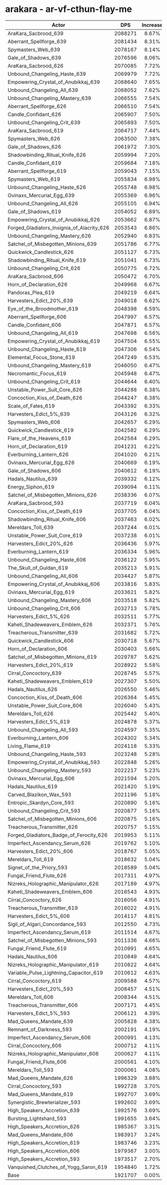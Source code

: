 # arakara - ar-vf-cthun-flay-me
| Actor | DPS | Increase |
|---|:---:|:---:|
|AraKara_Sacbrood_639|2088271|8.67%|
|Aberrant_Spellforge_639|2081434|8.31%|
|Spymasters_Web_639|2078167|8.14%|
|Gale_of_Shadows_639|2076596|8.06%|
|AraKara_Sacbrood_626|2070085|7.72%|
|Unbound_Changeling_Haste_639|2069979|7.72%|
|Empowering_Crystal_of_Anubikkaj_639|2068640|7.65%|
|Unbound_Changeling_All_639|2068052|7.62%|
|Unbound_Changeling_Mastery_639|2066555|7.54%|
|Aberrant_Spellforge_626|2066510|7.54%|
|Candle_Confidant_626|2065907|7.50%|
|Unbound_Changeling_Crit_639|2065893|7.50%|
|AraKara_Sacbrood_619|2064717|7.44%|
|Spymasters_Web_626|2063500|7.38%|
|Gale_of_Shadows_626|2061972|7.30%|
|Shadowbinding_Ritual_Knife_626|2059994|7.20%|
|Candle_Confidant_619|2059684|7.18%|
|Aberrant_Spellforge_619|2059043|7.15%|
|Spymasters_Web_619|2055834|6.98%|
|Unbound_Changeling_Haste_626|2055748|6.98%|
|Ovinaxs_Mercurial_Egg_639|2055369|6.96%|
|Unbound_Changeling_All_626|2055105|6.94%|
|Gale_of_Shadows_619|2054052|6.89%|
|Empowering_Crystal_of_Anubikkaj_626|2053662|6.87%|
|Forged_Gladiators_Insignia_of_Alacrity_626|2053543|6.86%|
|Unbound_Changeling_Mastery_626|2052940|6.83%|
|Satchel_of_Misbegotten_Minions_639|2051786|6.77%|
|Quickwick_Candlestick_626|2051127|6.73%|
|Shadowbinding_Ritual_Knife_619|2051041|6.73%|
|Unbound_Changeling_Crit_626|2050775|6.72%|
|AraKara_Sacbrood_606|2050472|6.70%|
|Horn_of_Declaration_626|2049968|6.67%|
|Pandoras_Plea_619|2049219|6.64%|
|Harvesters_Edict_20%_639|2049018|6.62%|
|Eye_of_the_Broodmother_619|2048398|6.59%|
|Aberrant_Spellforge_606|2047997|6.57%|
|Candle_Confidant_606|2047871|6.57%|
|Unbound_Changeling_All_619|2047698|6.56%|
|Empowering_Crystal_of_Anubikkaj_619|2047504|6.55%|
|Unbound_Changeling_Haste_619|2047306|6.54%|
|Elemental_Focus_Stone_619|2047249|6.53%|
|Unbound_Changeling_Mastery_619|2046050|6.47%|
|Necromantic_Focus_619|2045948|6.47%|
|Unbound_Changeling_Crit_619|2044644|6.40%|
|Unstable_Power_Suit_Core_626|2044288|6.38%|
|Concoction_Kiss_of_Death_626|2044247|6.38%|
|Scale_of_Fates_619|2043392|6.33%|
|Harvesters_Edict_5%_639|2043126|6.32%|
|Spymasters_Web_606|2042657|6.29%|
|Quickwick_Candlestick_619|2042582|6.29%|
|Flare_of_the_Heavens_619|2042564|6.29%|
|Horn_of_Declaration_619|2041231|6.22%|
|Everburning_Lantern_626|2041020|6.21%|
|Ovinaxs_Mercurial_Egg_626|2040669|6.19%|
|Gale_of_Shadows_606|2040612|6.19%|
|Hadals_Nautilus_639|2039332|6.12%|
|Energy_Siphon_619|2039094|6.11%|
|Satchel_of_Misbegotten_Minions_626|2038336|6.07%|
|AraKara_Sacbrood_593|2037719|6.04%|
|Concoction_Kiss_of_Death_619|2037705|6.04%|
|Shadowbinding_Ritual_Knife_606|2037463|6.02%|
|Mereldars_Toll_639|2037244|6.01%|
|Unstable_Power_Suit_Core_619|2037238|6.01%|
|Harvesters_Edict_20%_626|2036436|5.97%|
|Everburning_Lantern_619|2036334|5.96%|
|Unbound_Changeling_Haste_606|2036122|5.95%|
|The_Skull_of_Guldan_619|2035213|5.91%|
|Unbound_Changeling_All_606|2034427|5.87%|
|Empowering_Crystal_of_Anubikkaj_606|2033816|5.83%|
|Ovinaxs_Mercurial_Egg_619|2033621|5.82%|
|Unbound_Changeling_Mastery_606|2033518|5.82%|
|Unbound_Changeling_Crit_606|2032713|5.78%|
|Harvesters_Edict_5%_626|2032511|5.77%|
|Kaheti_Shadeweavers_Emblem_626|2032371|5.76%|
|Treacherous_Transmitter_639|2031682|5.72%|
|Quickwick_Candlestick_606|2030718|5.67%|
|Horn_of_Declaration_606|2030403|5.66%|
|Satchel_of_Misbegotten_Minions_619|2029787|5.62%|
|Harvesters_Edict_20%_619|2028922|5.58%|
|Cirral_Concoctory_639|2028745|5.57%|
|Kaheti_Shadeweavers_Emblem_619|2027307|5.50%|
|Hadals_Nautilus_626|2026550|5.46%|
|Concoction_Kiss_of_Death_606|2026364|5.45%|
|Unstable_Power_Suit_Core_606|2026040|5.43%|
|Mereldars_Toll_626|2025442|5.40%|
|Harvesters_Edict_5%_619|2024878|5.37%|
|Unbound_Changeling_All_593|2024597|5.35%|
|Everburning_Lantern_606|2024302|5.34%|
|Living_Flame_619|2024118|5.33%|
|Unbound_Changeling_Haste_593|2023248|5.28%|
|Empowering_Crystal_of_Anubikkaj_593|2022848|5.26%|
|Unbound_Changeling_Mastery_593|2022217|5.23%|
|Ovinaxs_Mercurial_Egg_606|2021594|5.20%|
|Hadals_Nautilus_619|2021420|5.19%|
|Carved_Blazikon_Wax_593|2021196|5.18%|
|Entropic_Skardyn_Core_593|2020890|5.16%|
|Unbound_Changeling_Crit_593|2020877|5.16%|
|Satchel_of_Misbegotten_Minions_606|2020875|5.16%|
|Treacherous_Transmitter_626|2020757|5.15%|
|Forged_Gladiators_Badge_of_Ferocity_626|2019953|5.11%|
|Imperfect_Ascendancy_Serum_626|2019762|5.10%|
|Harvesters_Edict_20%_606|2018767|5.05%|
|Mereldars_Toll_619|2018632|5.04%|
|Signet_of_the_Priory_593|2018589|5.04%|
|Fungal_Friend_Flute_626|2017311|4.97%|
|Nizreks_Holographic_Manipulator_626|2017189|4.97%|
|Kaheti_Shadeweavers_Emblem_606|2016543|4.93%|
|Cirral_Concoctory_626|2016056|4.91%|
|Treacherous_Transmitter_619|2016022|4.91%|
|Harvesters_Edict_5%_606|2014117|4.81%|
|Sigil_of_Algari_Concordance_593|2012550|4.73%|
|Imperfect_Ascendancy_Serum_619|2011514|4.67%|
|Satchel_of_Misbegotten_Minions_593|2011336|4.66%|
|Fungal_Friend_Flute_619|2010991|4.65%|
|Hadals_Nautilus_606|2010849|4.64%|
|Nizreks_Holographic_Manipulator_619|2010822|4.64%|
|Variable_Pulse_Lightning_Capacitor_619|2010612|4.63%|
|Cirral_Concoctory_619|2009588|4.57%|
|Harvesters_Edict_20%_593|2008457|4.51%|
|Mereldars_Toll_606|2008344|4.51%|
|Treacherous_Transmitter_606|2007171|4.45%|
|Harvesters_Edict_5%_593|2006121|4.39%|
|Mad_Queens_Mandate_639|2005828|4.38%|
|Remnant_of_Darkness_593|2002191|4.19%|
|Imperfect_Ascendancy_Serum_606|2000991|4.13%|
|Cirral_Concoctory_606|2000712|4.11%|
|Nizreks_Holographic_Manipulator_606|2000627|4.11%|
|Fungal_Friend_Flute_606|2000561|4.10%|
|Mereldars_Toll_593|2000061|4.08%|
|Mad_Queens_Mandate_626|1996329|3.88%|
|Cirral_Concoctory_593|1992728|3.70%|
|Mad_Queens_Mandate_619|1992707|3.69%|
|Synergistic_Brewterializer_593|1992602|3.69%|
|High_Speakers_Accretion_639|1992576|3.69%|
|Bursting_Lightshard_593|1991655|3.64%|
|High_Speakers_Accretion_626|1985367|3.31%|
|Mad_Queens_Mandate_606|1983917|3.24%|
|High_Speakers_Accretion_619|1983746|3.23%|
|High_Speakers_Accretion_606|1979367|3.00%|
|High_Speakers_Accretion_593|1973517|2.70%|
|Vanquished_Clutches_of_Yogg_Saron_619|1954840|1.72%|
|Base|1921707|0.00%|

